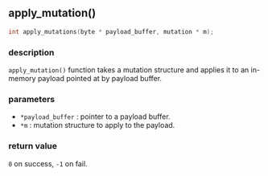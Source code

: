 ## apply\_mutation()

```c
int apply_mutations(byte * payload_buffer, mutation * m);
```

### description
`apply_mutation()` function takes a mutation structure and applies it to an in-memory payload pointed at by payload buffer.

### parameters
- `*payload_buffer` : pointer to a payload buffer.
- `*m`              : mutation structure to apply to the payload.

### return value
`0` on success, `-1` on fail.
